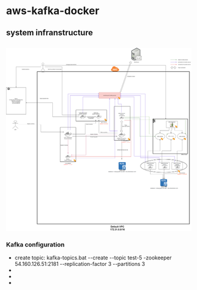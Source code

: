 # aws-kafka-docker
<h2>system infranstructure<h2>
<img src="architecture.png"/>

<h3>Kafka configuration</h3>
<ul>
<li>create topic: kafka-topics.bat --create --topic test-5 -zookeeper 54.160.126.51:2181 --replication-factor 3 --partitions 3</li>
<li></li>
<li></li>
<li></li>


</ul>

